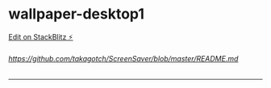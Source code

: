 # wallpaper-desktop1

[Edit on StackBlitz ⚡️](https://stackblitz.com/edit/wallpaper-desktop1)

###### https://github.com/takagotch/ScreenSaver/blob/master/README.md

---


```
```

```
```

```
```

